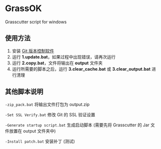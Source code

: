 # GrassOK
Grasscutter script for windows

## 使用方法
1. 安装 [Git 版本控制软件](https://git-scm.com/ "Git 版本控制软件")
1. 运行 **1.update.bat**，如果过程中出现错误，请再次运行
1. 运行 **2.copy.bat**，文件将输出在 **output** 文件夹
1. 运行所需要的脚本之后，运行 **3.clear_cache.bat** 或 **3.clear_output.bat** 进行清理

## 其他脚本说明
`-zip_pack.bat` 将输出文件打包为 output.zip

`-Set SSL Verify.bat` 修改 Git 的 SSL 验证设置

`-Generate startup script.bat` 生成启动脚本 (需要先将 Grasscutter 的 Jar 文件放置在 output 文件夹中)

`-Install patch.bat` 安装补丁 (测试)
